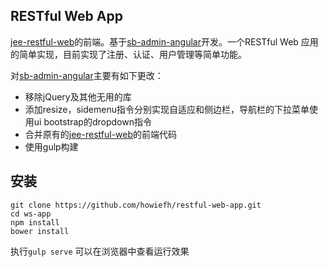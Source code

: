 ## RESTful Web App

[jee-restful-web]的前端。基于[sb-admin-angular]开发。一个RESTful Web 应用的简单实现，目前实现了注册、认证、用户管理等简单功能。

对[sb-admin-angular]主要有如下更改：

* 移除jQuery及其他无用的库
* 添加resize，sidemenu指令分别实现自适应和侧边栏，导航栏的下拉菜单使用ui bootstrap的dropdown指令
* 合并原有的[jee-restful-web]的前端代码
* 使用gulp构建

## 安装

```
git clone https://github.com/howiefh/restful-web-app.git
cd ws-app
npm install
bower install
```

执行`gulp serve` 可以在浏览器中查看运行效果

[jee-restful-web]: https://github.com/howiefh/jee-restful-web
[sb-admin-angular]: https://github.com/start-angular/sb-admin-angular
